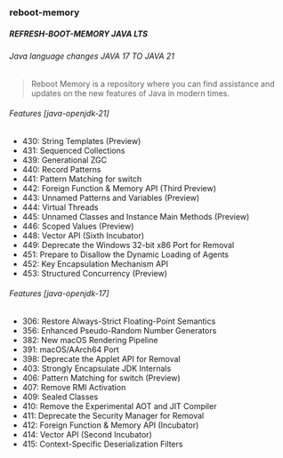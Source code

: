 ### reboot-memory
##### REFRESH-BOOT-MEMORY JAVA LTS 
###### Java language changes JAVA 17 TO JAVA 21

> Reboot Memory is a repository where you can find assistance and updates on the new features of Java in modern times.

###### Features [java-openjdk-21]

- 430:	String Templates (Preview)
- 431:	Sequenced Collections
- 439:	Generational ZGC
- 440:	Record Patterns
- 441:	Pattern Matching for switch
- 442:	Foreign Function & Memory API (Third Preview)
- 443:	Unnamed Patterns and Variables (Preview)
- 444:	Virtual Threads
- 445:	Unnamed Classes and Instance Main Methods (Preview)
- 446:	Scoped Values (Preview)
- 448:	Vector API (Sixth Incubator)
- 449:	Deprecate the Windows 32-bit x86 Port for Removal
- 451:	Prepare to Disallow the Dynamic Loading of Agents
- 452:	Key Encapsulation Mechanism API
- 453:	Structured Concurrency (Preview)

###### Features [java-openjdk-17]

- 306:	Restore Always-Strict Floating-Point Semantics
- 356:	Enhanced Pseudo-Random Number Generators
- 382:	New macOS Rendering Pipeline
- 391:	macOS/AArch64 Port
- 398:	Deprecate the Applet API for Removal
- 403:	Strongly Encapsulate JDK Internals
- 406:	Pattern Matching for switch (Preview)
- 407:	Remove RMI Activation
- 409:	Sealed Classes
- 410:	Remove the Experimental AOT and JIT Compiler
- 411:	Deprecate the Security Manager for Removal
- 412:	Foreign Function & Memory API (Incubator)
- 414:	Vector API (Second Incubator)
- 415:	Context-Specific Deserialization Filters